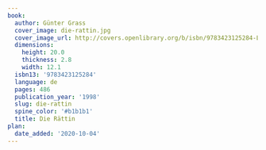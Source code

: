 ```yaml
---
book:
  author: Günter Grass
  cover_image: die-rattin.jpg
  cover_image_url: http://covers.openlibrary.org/b/isbn/9783423125284-L.jpg
  dimensions:
    height: 20.0
    thickness: 2.8
    width: 12.1
  isbn13: '9783423125284'
  language: de
  pages: 486
  publication_year: '1998'
  slug: die-rattin
  spine_color: '#b1b1b1'
  title: Die Rättin
plan:
  date_added: '2020-10-04'
---
```

